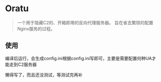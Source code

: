 # Oratu
>一个用于隐藏C2的、开箱即用的反向代理服务器。
旨在省去繁琐的配置Nginx服务的过程。

## 使用
编译后运行，会生成config.ini根据config.ini写即可，主要是需要配置何种UA才能走到C2服务器

懒得写了，而且还没测试，等测试完再补
